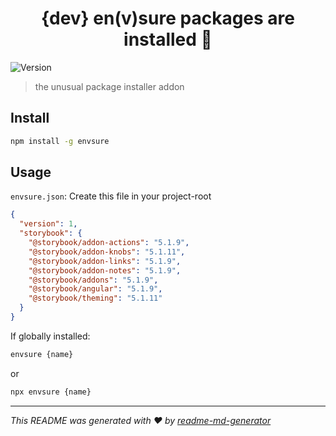 <h1 align="center">{dev} en(v)sure packages are installed 👋</h1>
<p>
  <img alt="Version" src="https://img.shields.io/badge/version-0.1.0-blue.svg?cacheSeconds=2592000" />
</p>

> the unusual package installer addon

## Install

```sh
npm install -g envsure
```

## Usage

`envsure.json`: Create this file in your project-root
```json
{
  "version": 1,
  "storybook": {
    "@storybook/addon-actions": "5.1.9",
    "@storybook/addon-knobs": "5.1.11",
    "@storybook/addon-links": "5.1.9",
    "@storybook/addon-notes": "5.1.9",
    "@storybook/addons": "5.1.9",
    "@storybook/angular": "5.1.9",
    "@storybook/theming": "5.1.11"
  }
}
```

If globally installed:
```sh
envsure {name}
```

or
```sh
npx envsure {name}
```

***
_This README was generated with ❤️ by [readme-md-generator](https://github.com/kefranabg/readme-md-generator)_
